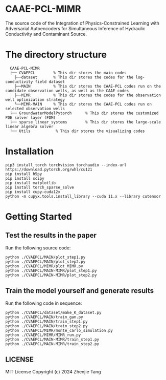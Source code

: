 # CAAE-PCL-MIMR
The source code of the Integration of Physics-Constrained Learning with Adversarial Autoencoders for Simultaneous Inference of Hydraulic Conductivity and Contaminant Source.

# The directory structure

```
  CAAE-PCL-MIMR                           
  ├── CVAEPCL        % This dir stores the main codes
    ├──dataset       % This dir stores the codes for the log-conductivity field dataset
    ├──MAIN          % This dir stores the CAAE-PCL codes run on the candidate observation wells, as well as the CAAE codes 
    ├──MIMR          % This dir stores the codes for the observation well optimization strategy 
    └──MIMR-MAIN     % This dir stores the CAAE-PCL codes run on selected observation wells 
  ├── GroundwaterModelPytorch      % This dir stores the customized PDE solver layer (FDM)
  ├── sparse_linear_systems        % This dir stores the large-scale linear algebra solver
  └── Utils           % This dir stores the visualizing codes
```


# Installation
~~~
pip3 install torch torchvision torchaudio --index-url https://download.pytorch.org/whl/cu121
pip install h5py
pip install scipy
pip install matplotlib
pip install torch_sparse_solve
pip install cupy-cuda12x
python -m cupyx.tools.install_library --cuda 11.x --library cutensor
~~~

# Getting Started

## Test the results in the paper
Run the following source code:
~~~
python ./CVAEPCL/MAIN/plot_step1.py
python ./CVAEPCL/MAIN/plot_step2.py
python ./CVAEPCL/MIMR/plot_MIMR.py
python ./CVAEPCL/MAIN-MIMR/plot_step1.py
python ./CVAEPCL/MAIN-MIMR/plot_step2.py
~~~

## Train the model yourself and generate results
Run the following code in sequence:
~~~
python ./CVAEPCL/dataset/make_K_dataset.py
python ./CVAEPCL/MAIN/train_gan.py
python ./CVAEPCL/MAIN/train_step1.py
python ./CVAEPCL/MAIN/train_step2.py
python ./CVAEPCL/MIMR/monte_carlo_simulation.py
python ./CVAEPCL/MIMR/MIMR_run.py
python ./CVAEPCL/MAIN-MIMR/train_step1.py
python ./CVAEPCL/MAIN-MIMR/train_step2.py
~~~
## LICENSE
MIT License Copyright (c) 2024 Zhenjie Tang
